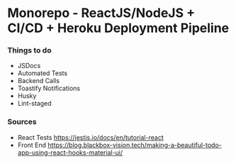 # Monorepo - ReactJS/NodeJS + CI/CD + Heroku Deployment Pipeline

### Things to do

- JSDocs
- Automated Tests
- Backend Calls
- Toastify Notifications
- Husky
- Lint-staged

### Sources

- React Tests
  https://jestjs.io/docs/en/tutorial-react
- Front End
  https://blog.blackbox-vision.tech/making-a-beautiful-todo-app-using-react-hooks-material-ui/
